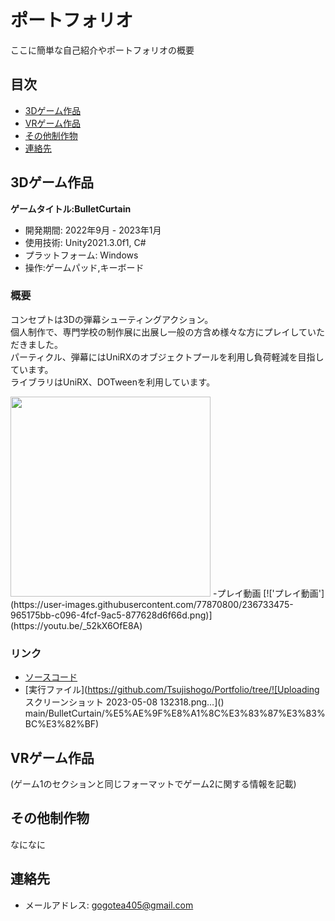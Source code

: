 # ポートフォリオ

ここに簡単な自己紹介やポートフォリオの概要

## 目次

- [3Dゲーム作品](#3Dゲーム作品)
- [VRゲーム作品](#VRゲーム作品)
- [その他制作物](#その他制作物)
- [連絡先](#連絡先)

## 3Dゲーム作品

**ゲームタイトル:BulletCurtain**

- 開発期間: 2022年9月 - 2023年1月
- 使用技術: Unity2021.3.0f1, C#
- プラットフォーム: Windows
- 操作:ゲームパッド,キーボード


### 概要

コンセプトは3Dの弾幕シューティングアクション。  
個人制作で、専門学校の制作展に出展し一般の方含め様々な方にプレイしていただきました。  
パーティクル、弾幕にはUniRXのオブジェクトプールを利用し負荷軽減を目指しています。  
ライブラリはUniRX、DOTweenを利用しています。

<img src="https://user-images.githubusercontent.com/77870800/235052920-85d52312-76b0-4d45-b36a-f9fceb3acb26.png" width="320px">
-プレイ動画  
[!['プレイ動画'](https://user-images.githubusercontent.com/77870800/236733475-965175bb-c096-4fcf-9ac5-877628d6f66d.png)](https://youtu.be/_52kX6OfE8A)


### リンク

- [ソースコード](https://github.com/Tsujishogo/Portfolio/tree/main/BulletCurtain/%E3%82%BD%E3%83%BC%E3%82%B9%E3%82%B3%E3%83%BC%E3%83%89)
- [実行ファイル](https://github.com/Tsujishogo/Portfolio/tree/![Uploading スクリーンショット 2023-05-08 132318.png…]()
main/BulletCurtain/%E5%AE%9F%E8%A1%8C%E3%83%87%E3%83%BC%E3%82%BF)

## VRゲーム作品

(ゲーム1のセクションと同じフォーマットでゲーム2に関する情報を記載)

## その他制作物

なになに

## 連絡先


- メールアドレス: gogotea405@gmail.com
